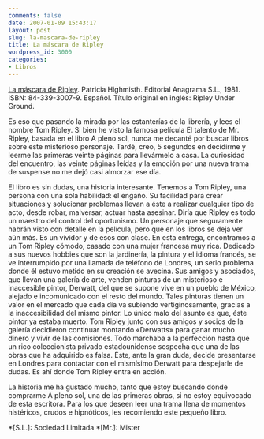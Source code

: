 ```yaml
---
comments: false
date: 2007-01-09 15:43:17
layout: post
slug: la-mascara-de-ripley
title: La máscara de Ripley
wordpress_id: 3000
categories:
- Libros
---
```


[La máscara de Ripley](http://www.amazon.com/Mascara-Ripley-Patricia-Highsmith/dp/8433920073). Patricia Highmisth. Editorial Anagrama S.L., 1981. ISBN: 84-339-3007-9. Español. Título original en inglés: Ripley Under Ground.





Es eso que pasando la mirada por las estanterías de la librería, y lees el nombre Tom Ripley. Si bien he visto la famosa película El talento de Mr. Ripley, basada en el libro A pleno sol, nunca me decanté por buscar libros sobre este misterioso personaje. Tardé, creo, 5 segundos en decidirme y leerme las primeras veinte páginas para llevármelo a casa. La curiosidad del encuentro, las veinte páginas leídas y la emoción por una nueva trama de suspense no me dejó casi almorzar ese día.





El libro es sin dudas, una historia interesante. Tenemos a Tom Ripley, una persona con una sola habilidad: el engaño. Su facilidad para crear situaciones y solucionar problemas llevan a éste a realizar cualquier tipo de acto, desde robar, malversar, actuar hasta asesinar. Diría que Ripley es todo un maestro del control del oportunismo. Un personaje que seguramente habrán visto con detalle en la película, pero que en los libros se deja ver aún más. Es un vividor y de esos con clase. En esta entrega, encontramos a un Tom Ripley cómodo, casado con una mujer francesa muy rica. Dedicado a sus nuevos hobbies que son la jardinería, la pintura y el idioma francés, se ve interrumpido por una llamada de teléfono de Londres, un serio problema donde él estuvo metido en su creación se avecina. Sus amigos y asociados, que llevan una galería de arte, venden pinturas de un misterioso e inaccesible pintor, Derwatt, del que se supone vive en un pueblo de México, alejado e incomunicado con el resto del mundo. Tales pinturas tienen un valor en el mercado que cada día va subiendo vertiginosamente, gracias a la inaccesibilidad del mismo pintor. Lo único malo del asunto es que, éste pintor ya estaba muerto. Tom Ripley junto con sus amigos y socios de la galería decidieron continuar montando «Derwatts» para ganar mucho dinero y vivir de las comisiones. Todo marchaba a la perfección hasta que un rico coleccionista privado estadounidense sospecha que una de las obras que ha adquirido es falsa. Éste, ante la gran duda, decide presentarse en Londres para contactar con el mismísimo Derwatt para despejarle de dudas. Es ahí donde Tom Ripley entra en acción.





La historia me ha gustado mucho, tanto que estoy buscando donde comprarme A pleno sol, una de las primeras obras, si no estoy equivocado de esta escritora. Para los que deseen leer una trama llena de momentos histéricos, crudos e hipnóticos, les recomiendo este pequeño libro.



  *[S.L.]: Sociedad Limitada
  *[Mr.]: Mister
